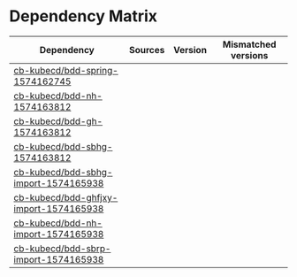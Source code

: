 # Dependency Matrix

Dependency | Sources | Version | Mismatched versions
---------- | ------- | ------- | -------------------
[cb-kubecd/bdd-spring-1574162745](https://github.com/cb-kubecd/bdd-spring-1574162745.git) |  | []() | 
[cb-kubecd/bdd-nh-1574163812](https://github.com/cb-kubecd/bdd-nh-1574163812.git) |  | []() | 
[cb-kubecd/bdd-gh-1574163812](https://github.com/cb-kubecd/bdd-gh-1574163812.git) |  | []() | 
[cb-kubecd/bdd-sbhg-1574163812](https://github.com/cb-kubecd/bdd-sbhg-1574163812.git) |  | []() | 
[cb-kubecd/bdd-sbhg-import-1574165938](https://github.com/cb-kubecd/bdd-sbhg-import-1574165938.git) |  | []() | 
[cb-kubecd/bdd-ghfjxy-import-1574165938](https://github.com/cb-kubecd/bdd-ghfjxy-import-1574165938.git) |  | []() | 
[cb-kubecd/bdd-nh-import-1574165938](https://github.com/cb-kubecd/bdd-nh-import-1574165938.git) |  | []() | 
[cb-kubecd/bdd-sbrp-import-1574165938](https://github.com/cb-kubecd/bdd-sbrp-import-1574165938.git) |  | []() | 
